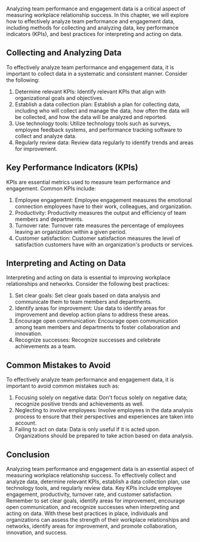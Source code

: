 
Analyzing team performance and engagement data is a critical aspect of measuring workplace relationship success. In this chapter, we will explore how to effectively analyze team performance and engagement data, including methods for collecting and analyzing data, key performance indicators (KPIs), and best practices for interpreting and acting on data.

Collecting and Analyzing Data
-----------------------------

To effectively analyze team performance and engagement data, it is important to collect data in a systematic and consistent manner. Consider the following:

1. Determine relevant KPIs: Identify relevant KPIs that align with organizational goals and objectives.
2. Establish a data collection plan: Establish a plan for collecting data, including who will collect and manage the data, how often the data will be collected, and how the data will be analyzed and reported.
3. Use technology tools: Utilize technology tools such as surveys, employee feedback systems, and performance tracking software to collect and analyze data.
4. Regularly review data: Review data regularly to identify trends and areas for improvement.

Key Performance Indicators (KPIs)
---------------------------------

KPIs are essential metrics used to measure team performance and engagement. Common KPIs include:

1. Employee engagement: Employee engagement measures the emotional connection employees have to their work, colleagues, and organization.
2. Productivity: Productivity measures the output and efficiency of team members and departments.
3. Turnover rate: Turnover rate measures the percentage of employees leaving an organization within a given period.
4. Customer satisfaction: Customer satisfaction measures the level of satisfaction customers have with an organization's products or services.

Interpreting and Acting on Data
-------------------------------

Interpreting and acting on data is essential to improving workplace relationships and networks. Consider the following best practices:

1. Set clear goals: Set clear goals based on data analysis and communicate them to team members and departments.
2. Identify areas for improvement: Use data to identify areas for improvement and develop action plans to address these areas.
3. Encourage open communication: Encourage open communication among team members and departments to foster collaboration and innovation.
4. Recognize successes: Recognize successes and celebrate achievements as a team.

Common Mistakes to Avoid
------------------------

To effectively analyze team performance and engagement data, it is important to avoid common mistakes such as:

1. Focusing solely on negative data: Don't focus solely on negative data; recognize positive trends and achievements as well.
2. Neglecting to involve employees: Involve employees in the data analysis process to ensure that their perspectives and experiences are taken into account.
3. Failing to act on data: Data is only useful if it is acted upon. Organizations should be prepared to take action based on data analysis.

Conclusion
----------

Analyzing team performance and engagement data is an essential aspect of measuring workplace relationship success. To effectively collect and analyze data, determine relevant KPIs, establish a data collection plan, use technology tools, and regularly review data. Key KPIs include employee engagement, productivity, turnover rate, and customer satisfaction. Remember to set clear goals, identify areas for improvement, encourage open communication, and recognize successes when interpreting and acting on data. With these best practices in place, individuals and organizations can assess the strength of their workplace relationships and networks, identify areas for improvement, and promote collaboration, innovation, and success.
